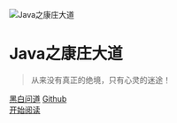 ![Java之康庄大道](http://yunqing-img.oss-cn-beijing.aliyuncs.com/hexo/weixingongzhonghao.jpg)
<!--<img width="180px" style="border-radius: 50%" bor src="./doc/images/gitee/favicon2.ico">-->
# Java之康庄大道
> 从来没有真正的绝境，只有心灵的迷途！

[黑白问道](<http://www.yunqing.xyz>)
[Github](<https://github.com/kangqing>)  
[开始阅读](README.md)
